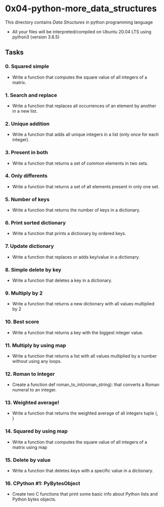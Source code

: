 # 0x04-python-more_data_structures
This directory contains *Data Structures* in  python programming language
- All your files will be interpreted/compiled on Ubuntu 20.04 LTS using python3 (version 3.8.5)

## Tasks
### 0. Squared simple
- Write a function that computes the square value of all integers of a matrix.

### 1. Search and replace
- Write a function that replaces all occurrences of an element by another in a new list.

### 2. Unique addition
- Write a function that adds all unique integers in a list (only once for each integer).

### 3. Present in both
- Write a function that returns a set of common elements in two sets.

### 4. Only differents
- Write a function that returns a set of all elements present in only one set.

### 5. Number of keys
- Write a function that returns the number of keys in a dictionary.

### 6. Print sorted dictionary
- Write a function that prints a dictionary by ordered keys.

### 7. Update dictionary
- Write a function that replaces or adds key/value in a dictionary.

### 8. Simple delete by key
- Write a function that deletes a key in a dictionary.

### 9. Multiply by 2
- Write a function that returns a new dictionary with all values multiplied by 2

### 10. Best score
- Write a function that returns a key with the biggest integer value.

### 11. Multiply by using map
- Write a function that returns a list with all values multiplied by a number without using any loops.

### 12. Roman to Integer
- Create a function def roman_to_int(roman_string): that converts a Roman numeral to an integer.

### 13. Weighted average!
- Write a function that returns the weighted average of all integers tuple (<score>, <weight>)

### 14. Squared by using map
- Write a function that computes the square value of all integers of a matrix using map

### 15. Delete by value
- Write a function that deletes keys with a specific value in a dictionary.

### 16. CPython #1: PyBytesObject
- Create two C functions that print some basic info about Python lists and Python bytes objects.
